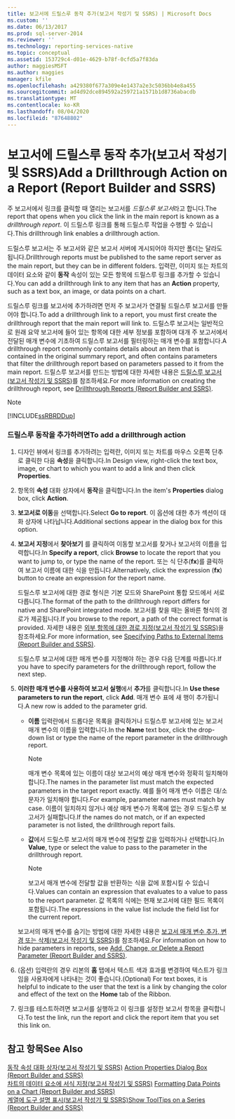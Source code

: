 ```yaml
---
title: 보고서에 드릴스루 동작 추가(보고서 작성기 및 SSRS) | Microsoft Docs
ms.custom: ''
ms.date: 06/13/2017
ms.prod: sql-server-2014
ms.reviewer: ''
ms.technology: reporting-services-native
ms.topic: conceptual
ms.assetid: 153729c4-d01e-4629-b78f-0cfd5a7f83da
author: maggiesMSFT
ms.author: maggies
manager: kfile
ms.openlocfilehash: a429380f677a309e4e1437a2e3c5036bb4e8a455
ms.sourcegitcommit: ad4d92dce894592a259721a1571b1d8736abacdb
ms.translationtype: MT
ms.contentlocale: ko-KR
ms.lasthandoff: 08/04/2020
ms.locfileid: "87648802"
---
```

# <a name="add-a-drillthrough-action-on-a-report-report-builder-and-ssrs"></a><span data-ttu-id="45e92-102">보고서에 드릴스루 동작 추가(보고서 작성기 및 SSRS)</span><span class="sxs-lookup"><span data-stu-id="45e92-102">Add a Drillthrough Action on a Report (Report Builder and SSRS)</span></span>
  <span data-ttu-id="45e92-103">주 보고서에서 링크를 클릭할 때 열리는 보고서를 *드릴스루 보고서*라고 합니다.</span><span class="sxs-lookup"><span data-stu-id="45e92-103">The report that opens when you click the link in the main report is known as a *drillthrough report*.</span></span> <span data-ttu-id="45e92-104">이 드릴스루 링크를 통해 드릴스루 작업을 수행할 수 있습니다.</span><span class="sxs-lookup"><span data-stu-id="45e92-104">This drillthrough link enables a drillthrough action.</span></span>  
  
 <span data-ttu-id="45e92-105">드릴스루 보고서는 주 보고서와 같은 보고서 서버에 게시되어야 하지만 폴더는 달라도 됩니다.</span><span class="sxs-lookup"><span data-stu-id="45e92-105">Drillthrough reports must be published to the same report server as the main report, but they can be in different folders.</span></span> <span data-ttu-id="45e92-106">입력란, 이미지 또는 차트의 데이터 요소와 같이 **동작** 속성이 있는 모든 항목에 드릴스루 링크를 추가할 수 있습니다.</span><span class="sxs-lookup"><span data-stu-id="45e92-106">You can add a drillthrough link to any item that has an **Action** property, such as a text box, an image, or data points on a chart.</span></span>  
  
 <span data-ttu-id="45e92-107">드릴스루 링크를 보고서에 추가하려면 먼저 주 보고서가 연결될 드릴스루 보고서를 만들어야 합니다.</span><span class="sxs-lookup"><span data-stu-id="45e92-107">To add a drillthrough link to a report, you must first create the drillthrough report that the main report will link to.</span></span> <span data-ttu-id="45e92-108">드릴스루 보고서는 일반적으로 원래 요약 보고서에 들어 있는 항목에 대한 세부 정보를 포함하며 대개 주 보고서에서 전달된 매개 변수에 기초하여 드릴스루 보고서를 필터링하는 매개 변수를 포함합니다.</span><span class="sxs-lookup"><span data-stu-id="45e92-108">A drillthrough report commonly contains details about an item that is contained in the original summary report, and often contains parameters that filter the drillthrough report based on parameters passed to it from the main report.</span></span> <span data-ttu-id="45e92-109">드릴스루 보고서를 만드는 방법에 대한 자세한 내용은 [드릴스루 보고서&#40;보고서 작성기 및 SSRS&#41;](drillthrough-reports-report-builder-and-ssrs.md)를 참조하세요.</span><span class="sxs-lookup"><span data-stu-id="45e92-109">For more information on creating the drillthrough report, see [Drillthrough Reports &#40;Report Builder and SSRS&#41;](drillthrough-reports-report-builder-and-ssrs.md).</span></span>  
  
> [!NOTE]  
>  [!INCLUDE[ssRBRDDup](../../includes/ssrbrddup-md.md)]  
  
### <a name="to-add-a-drillthrough-action"></a><span data-ttu-id="45e92-110">드릴스루 동작을 추가하려면</span><span class="sxs-lookup"><span data-stu-id="45e92-110">To add a drillthrough action</span></span>  
  
1.  <span data-ttu-id="45e92-111">디자인 뷰에서 링크를 추가하려는 입력란, 이미지 또는 차트를 마우스 오른쪽 단추로 클릭한 다음 **속성**을 클릭합니다.</span><span class="sxs-lookup"><span data-stu-id="45e92-111">In Design view, right-click the text box, image, or chart to which you want to add a link and then click **Properties**.</span></span>  
  
2.  <span data-ttu-id="45e92-112">항목의 **속성** 대화 상자에서 **동작**을 클릭합니다.</span><span class="sxs-lookup"><span data-stu-id="45e92-112">In the item's **Properties** dialog box, click **Action**.</span></span>  
  
3.  <span data-ttu-id="45e92-113">**보고서로 이동**을 선택합니다.</span><span class="sxs-lookup"><span data-stu-id="45e92-113">Select **Go to report**.</span></span> <span data-ttu-id="45e92-114">이 옵션에 대한 추가 섹션이 대화 상자에 나타납니다.</span><span class="sxs-lookup"><span data-stu-id="45e92-114">Additional sections appear in the dialog box for this option.</span></span>  
  
4.  <span data-ttu-id="45e92-115">**보고서 지정**에서 **찾아보기** 를 클릭하여 이동할 보고서를 찾거나 보고서의 이름을 입력합니다.</span><span class="sxs-lookup"><span data-stu-id="45e92-115">In **Specify a report**, click **Browse** to locate the report that you want to jump to, or type the name of the report.</span></span> <span data-ttu-id="45e92-116">또는 식 단추(**fx**)를 클릭하여 보고서 이름에 대한 식을 만듭니다.</span><span class="sxs-lookup"><span data-stu-id="45e92-116">Alternatively, click the expression (**fx**) button to create an expression for the report name.</span></span>  
  
     <span data-ttu-id="45e92-117">드릴스루 보고서에 대한 경로 형식은 기본 모드와 SharePoint 통합 모드에서 서로 다릅니다.</span><span class="sxs-lookup"><span data-stu-id="45e92-117">The format of the path to the drillthrough report differs for native and SharePoint integrated mode.</span></span> <span data-ttu-id="45e92-118">보고서를 찾을 때는 올바른 형식의 경로가 제공됩니다.</span><span class="sxs-lookup"><span data-stu-id="45e92-118">If you browse to the report, a path of the correct format is provided.</span></span> <span data-ttu-id="45e92-119">자세한 내용은 [외부 항목에 대한 경로 지정&#40;보고서 작성기 및 SSRS&#41;](specifying-paths-to-external-items-report-builder-and-ssrs.md)을 참조하세요.</span><span class="sxs-lookup"><span data-stu-id="45e92-119">For more information, see [Specifying Paths to External Items &#40;Report Builder and SSRS&#41;](specifying-paths-to-external-items-report-builder-and-ssrs.md).</span></span>  
  
     <span data-ttu-id="45e92-120">드릴스루 보고서에 대한 매개 변수를 지정해야 하는 경우 다음 단계를 따릅니다.</span><span class="sxs-lookup"><span data-stu-id="45e92-120">If you have to specify parameters for the drillthrough report, follow the next step.</span></span>  
  
5.  <span data-ttu-id="45e92-121">**이러한 매개 변수를 사용하여 보고서 실행**에서 **추가**를 클릭합니다.</span><span class="sxs-lookup"><span data-stu-id="45e92-121">In **Use these parameters to run the report**, click **Add**.</span></span> <span data-ttu-id="45e92-122">매개 변수 표에 새 행이 추가됩니다.</span><span class="sxs-lookup"><span data-stu-id="45e92-122">A new row is added to the parameter grid.</span></span>  
  
    -   <span data-ttu-id="45e92-123">**이름** 입력란에서 드롭다운 목록을 클릭하거나 드릴스루 보고서에 있는 보고서 매개 변수의 이름을 입력합니다.</span><span class="sxs-lookup"><span data-stu-id="45e92-123">In the **Name** text box, click the drop-down list or type the name of the report parameter in the drillthrough report.</span></span>  
  
        > [!NOTE]  
        >  <span data-ttu-id="45e92-124">매개 변수 목록에 있는 이름이 대상 보고서의 예상 매개 변수와 정확히 일치해야 합니다.</span><span class="sxs-lookup"><span data-stu-id="45e92-124">The names in the parameter list must match the expected parameters in the target report exactly.</span></span> <span data-ttu-id="45e92-125">예를 들어 매개 변수 이름은 대/소문자가 일치해야 합니다.</span><span class="sxs-lookup"><span data-stu-id="45e92-125">For example, parameter names must match by case.</span></span> <span data-ttu-id="45e92-126">이름이 일치하지 않거나 예상 매개 변수가 목록에 없는 경우 드릴스루 보고서가 실패합니다.</span><span class="sxs-lookup"><span data-stu-id="45e92-126">If the names do not match, or if an expected parameter is not listed, the drillthrough report fails.</span></span>  
  
    -   <span data-ttu-id="45e92-127">**값**에서 드릴스루 보고서의 매개 변수에 전달할 값을 입력하거나 선택합니다.</span><span class="sxs-lookup"><span data-stu-id="45e92-127">In **Value**, type or select the value to pass to the parameter in the drillthrough report.</span></span>  
  
        > [!NOTE]  
        >  <span data-ttu-id="45e92-128">보고서 매개 변수에 전달할 값을 반환하는 식을 값에 포함시킬 수 있습니다.</span><span class="sxs-lookup"><span data-stu-id="45e92-128">Values can contain an expression that evaluates to a value to pass to the report parameter.</span></span> <span data-ttu-id="45e92-129">값 목록의 식에는 현재 보고서에 대한 필드 목록이 포함됩니다.</span><span class="sxs-lookup"><span data-stu-id="45e92-129">The expressions in the value list include the field list for the current report.</span></span>  
  
     <span data-ttu-id="45e92-130">보고서의 매개 변수를 숨기는 방법에 대한 자세한 내용은 [보고서 매개 변수 추가, 변경 또는 삭제&#40;보고서 작성기 및 SSRS&#41;](add-change-or-delete-a-report-parameter-report-builder-and-ssrs.md)를 참조하세요.</span><span class="sxs-lookup"><span data-stu-id="45e92-130">For information on how to hide parameters in reports, see [Add, Change, or Delete a Report Parameter &#40;Report Builder and SSRS&#41;](add-change-or-delete-a-report-parameter-report-builder-and-ssrs.md).</span></span>  
  
6.  <span data-ttu-id="45e92-131">(옵션) 입력란의 경우 리본의 **홈** 탭에서 텍스트 색과 효과를 변경하여 텍스트가 링크임을 사용자에게 나타내는 것이 좋습니다.</span><span class="sxs-lookup"><span data-stu-id="45e92-131">(Optional) For text boxes, it is helpful to indicate to the user that the text is a link by changing the color and effect of the text on the **Home** tab of the Ribbon.</span></span>  
  
7.  <span data-ttu-id="45e92-132">링크를 테스트하려면 보고서를 실행하고 이 링크를 설정한 보고서 항목을 클릭합니다.</span><span class="sxs-lookup"><span data-stu-id="45e92-132">To test the link, run the report and click the report item that you set this link on.</span></span>  
  
## <a name="see-also"></a><span data-ttu-id="45e92-133">참고 항목</span><span class="sxs-lookup"><span data-stu-id="45e92-133">See Also</span></span>  
 <span data-ttu-id="45e92-134">[동작 속성 대화 상자&#40;보고서 작성기 및 SSRS&#41;](../action-properties-dialog-box-report-builder-and-ssrs.md) </span><span class="sxs-lookup"><span data-stu-id="45e92-134">[Action Properties Dialog Box &#40;Report Builder and SSRS&#41;](../action-properties-dialog-box-report-builder-and-ssrs.md) </span></span>  
 <span data-ttu-id="45e92-135">[차트의 데이터 요소에 서식 지정&#40;보고서 작성기 및 SSRS&#41;](formatting-data-points-on-a-chart-report-builder-and-ssrs.md) </span><span class="sxs-lookup"><span data-stu-id="45e92-135">[Formatting Data Points on a Chart &#40;Report Builder and SSRS&#41;](formatting-data-points-on-a-chart-report-builder-and-ssrs.md) </span></span>  
 [<span data-ttu-id="45e92-136">계열에 도구 설명 표시&#40;보고서 작성기 및 SSRS&#41;</span><span class="sxs-lookup"><span data-stu-id="45e92-136">Show ToolTips on a Series &#40;Report Builder and SSRS&#41;</span></span>](show-tooltips-on-a-series-report-builder-and-ssrs.md)  
  
  
